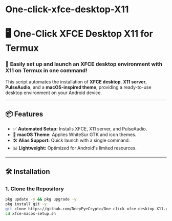 # One-click-xfce-desktop-X11

# 🖥️ One-Click XFCE Desktop X11 for Termux

### 🚀 **Easily set up and launch an XFCE desktop environment with X11 on Termux in one command!**

This script automates the installation of **XFCE desktop**, **X11 server**, **PulseAudio**, and a **macOS-inspired theme**, providing a ready-to-use desktop environment on your Android device.

---

## 📦 **Features**

- ✅ **Automated Setup:** Installs XFCE, X11 server, and PulseAudio.
- 🎨 **macOS Theme:** Applies WhiteSur GTK and icon themes.
- 🛠️ **Alias Support:** Quick launch with a single command.
- 📊 **Lightweight:** Optimized for Android's limited resources.

---

## 🛠️ **Installation**

### **1. Clone the Repository**
```bash
pkg update -y && pkg upgrade -y
pkg install git -y
git clone https://github.com/DeepEyeCrypto/One-click-xfce-desktop-X11.git
cd xfce-macos-setup.sh
